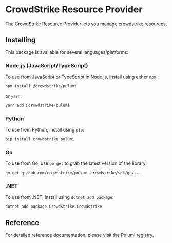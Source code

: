 # CrowdStrike Resource Provider

The CrowdStrike Resource Provider lets you manage [crowdstrike](https://www.pulumi.com/registry/packages/crowdstrike/) resources.

## Installing

This package is available for several languages/platforms:

### Node.js (JavaScript/TypeScript)

To use from JavaScript or TypeScript in Node.js, install using either `npm`:

```bash
npm install @crowdstrike/pulumi
```

or `yarn`:

```bash
yarn add @crowdstrike/pulumi
```

### Python

To use from Python, install using `pip`:

```bash
pip install crowdstrike_pulumi
```

### Go

To use from Go, use `go get` to grab the latest version of the library:

```bash
go get github.com/crowdstrike/pulumi-crowdstrike/sdk/go/...
```

### .NET

To use from .NET, install using `dotnet add package`:

```bash
dotnet add package CrowdStrike.Crowdstrike
```

## Reference

For detailed reference documentation, please visit [the Pulumi registry](https://www.pulumi.com/registry/packages/crowdstrike/api-docs/).
